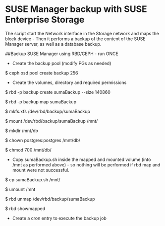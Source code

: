 # SUSE Manager backup with SUSE Enterprise Storage

The script start the Network interface in the Storage network and maps the block device - Then it performs a backup of the content of the SUSE Manager server, as well as a database backup.

##Backup SUSE Manager using RBD/CEPH - run ONCE

- Create the backup pool (modify PGs as needed)

$ ceph osd pool create backup 256

- Create the volumes, directory and required permissions

$ rbd -p backup create sumaBackup --size 140860

$ rbd -p backup map sumaBackup

$ mkfs.xfs /dev/rbd/backup/sumaBackup

$ mount /dev/rbd/backup/sumaBackup /mnt/

$ mkdir /mnt/db

$ chown postgres:postgres /mnt/db/

$ chmod 700 /mnt/db/

- Copy sumaBackup.sh inside the mapped and mounted volume (into /mnt as performed above) - so nothing will be performed if rbd map and mount were not successful.

$ cp sumaBackup.sh /mnt/

$ umount /mnt

$ rbd unmap /dev/rbd/backup/sumaBackup

$ rbd showmapped

- Create a cron entry to execute the backup job

